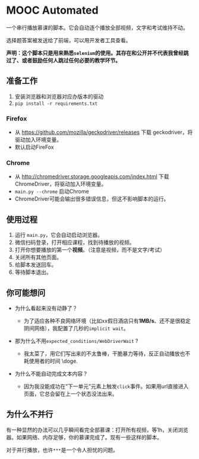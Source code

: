 # MOOC Automated
一个串行播放慕课的脚本。它会自动逐个播放全部视频，文字和考试维持不动。

选择题答案被发送给了前端，可以用开发者工具查看。

**声明：这个脚本只是用来熟悉`selenium`的使用。其存在和公开并不代表我曾经跳过了、或者鼓励任何人跳过任何必要的教学环节。**

## 准备工作
1. 安装浏览器和浏览器对应办版本的驱动
2. `pip install -r requirements.txt`
### Firefox
- 从 https://github.com/mozilla/geckodriver/releases 下载 geckodriver，将驱动加入环境变量。
- 默认启动FireFox
### Chrome
- 从 http://chromedriver.storage.googleapis.com/index.html 下载ChromeDriver，将驱动加入环境变量。
- `main.py --chrome` 启动Chrome
- ChromeDriver可能会输出很多错误信息，但这不影响脚本的运行。

## 使用过程
1. 运行 `main.py`，它会自动启动浏览器。
2. 微信扫码登录，打开相应课程，找到待播放的视频。
3. 打开你想要播放的第一个**视频**。（注意是视频，而不是文字/考试）
4. 关闭所有其他页面。
5. 给脚本发送回车。
6. 等待脚本退出。

## 你可能想问
- 为什么看起来没有动静了？
    - 为了适应各种不良网络环境（比如xx假日酒店只有**1MB/s**、还不是很稳定阴间网络），我配置了几秒的`implicit wait`。

- 那为什么不用`expected_conditions/WebDriverWait` ?
    - 我太菜了，用它们写出来的不太鲁棒，干脆暴力等待，反正自动播放也不耗使用者的时间 \doge.
    
- 为什么不能自动完成文本内容？
    - 因为我没能成功在”下一单元”元素上触发`click`事件。如果用url直接进入页面，它总会留在上一个状态没法出来。

## 为什么不并行
有一种显然的办法可以几乎瞬间看完全部慕课：打开所有视频，等1h，关闭浏览器。如果网络、内存足够，你的慕课完成了。现有一些这样的脚本。

对于并行播放，也许`***`是一个令人担忧的问题。
